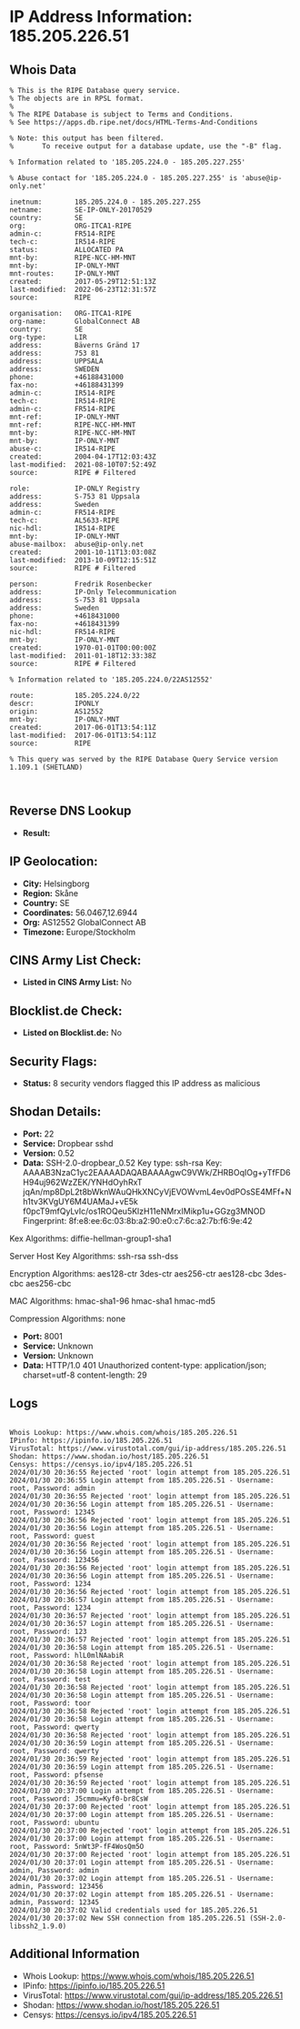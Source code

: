 # IP Address Information: 185.205.226.51

## Whois Data
```
% This is the RIPE Database query service.
% The objects are in RPSL format.
%
% The RIPE Database is subject to Terms and Conditions.
% See https://apps.db.ripe.net/docs/HTML-Terms-And-Conditions

% Note: this output has been filtered.
%       To receive output for a database update, use the "-B" flag.

% Information related to '185.205.224.0 - 185.205.227.255'

% Abuse contact for '185.205.224.0 - 185.205.227.255' is 'abuse@ip-only.net'

inetnum:        185.205.224.0 - 185.205.227.255
netname:        SE-IP-ONLY-20170529
country:        SE
org:            ORG-ITCA1-RIPE
admin-c:        FR514-RIPE
tech-c:         IR514-RIPE
status:         ALLOCATED PA
mnt-by:         RIPE-NCC-HM-MNT
mnt-by:         IP-ONLY-MNT
mnt-routes:     IP-ONLY-MNT
created:        2017-05-29T12:51:13Z
last-modified:  2022-06-23T12:31:57Z
source:         RIPE

organisation:   ORG-ITCA1-RIPE
org-name:       GlobalConnect AB
country:        SE
org-type:       LIR
address:        Bäverns Gränd 17
address:        753 81
address:        UPPSALA
address:        SWEDEN
phone:          +46188431000
fax-no:         +46188431399
admin-c:        IR514-RIPE
tech-c:         IR514-RIPE
admin-c:        FR514-RIPE
mnt-ref:        IP-ONLY-MNT
mnt-ref:        RIPE-NCC-HM-MNT
mnt-by:         RIPE-NCC-HM-MNT
mnt-by:         IP-ONLY-MNT
abuse-c:        IR514-RIPE
created:        2004-04-17T12:03:43Z
last-modified:  2021-08-10T07:52:49Z
source:         RIPE # Filtered

role:           IP-ONLY Registry
address:        S-753 81 Uppsala
address:        Sweden
admin-c:        FR514-RIPE
tech-c:         AL5633-RIPE
nic-hdl:        IR514-RIPE
mnt-by:         IP-ONLY-MNT
abuse-mailbox:  abuse@ip-only.net
created:        2001-10-11T13:03:08Z
last-modified:  2013-10-09T12:15:51Z
source:         RIPE # Filtered

person:         Fredrik Rosenbecker
address:        IP-Only Telecommunication
address:        S-753 81 Uppsala
address:        Sweden
phone:          +4618431000
fax-no:         +4618431399
nic-hdl:        FR514-RIPE
mnt-by:         IP-ONLY-MNT
created:        1970-01-01T00:00:00Z
last-modified:  2011-01-18T12:33:38Z
source:         RIPE # Filtered

% Information related to '185.205.224.0/22AS12552'

route:          185.205.224.0/22
descr:          IPONLY
origin:         AS12552
mnt-by:         IP-ONLY-MNT
created:        2017-06-01T13:54:11Z
last-modified:  2017-06-01T13:54:11Z
source:         RIPE

% This query was served by the RIPE Database Query Service version 1.109.1 (SHETLAND)



```
## Reverse DNS Lookup
- **Result:** 

## IP Geolocation:
- **City:** Helsingborg
- **Region:** Skåne
- **Country:** SE
- **Coordinates:** 56.0467,12.6944
- **Org:** AS12552 GlobalConnect AB
- **Timezone:** Europe/Stockholm

## CINS Army List Check:
- **Listed in CINS Army List:** 
No

## Blocklist.de Check:
- **Listed on Blocklist.de:** 
No

## Security Flags:
- **Status:** 8 security vendors flagged this IP address as malicious

## Shodan Details:
- **Port:** 22
- **Service:** Dropbear sshd
- **Version:** 0.52
- **Data:** SSH-2.0-dropbear_0.52
Key type: ssh-rsa
Key: AAAAB3NzaC1yc2EAAAADAQABAAAAgwC9VWk/ZHRBOqIOg+yTfFD6H94uj962WzZEK/YNHdOyhRxT
jqAn/mp8DpL2t8bWknWAuQHkXNCyVjEVOWvmL4ev0dPOsSE4MFf+Nh1tv3KVgUY6M4UAMaJ+vE5k
f0pcT9mfQyLvIc/os1ROQeu5KlzH11eNMrxIMikp1u+GGzg3MNOD
Fingerprint: 8f:e8:ee:6c:03:8b:a2:90:e0:c7:6c:a2:7b:f6:9e:42

Kex Algorithms:
	diffie-hellman-group1-sha1

Server Host Key Algorithms:
	ssh-rsa
	ssh-dss

Encryption Algorithms:
	aes128-ctr
	3des-ctr
	aes256-ctr
	aes128-cbc
	3des-cbc
	aes256-cbc

MAC Algorithms:
	hmac-sha1-96
	hmac-sha1
	hmac-md5

Compression Algorithms:
	none


- **Port:** 8001
- **Service:** Unknown
- **Version:** Unknown
- **Data:** HTTP/1.0 401 Unauthorized
content-type: application/json; charset=utf-8
content-length: 29



## Logs
```

Whois Lookup: https://www.whois.com/whois/185.205.226.51
IPinfo: https://ipinfo.io/185.205.226.51
VirusTotal: https://www.virustotal.com/gui/ip-address/185.205.226.51
Shodan: https://www.shodan.io/host/185.205.226.51
Censys: https://censys.io/ipv4/185.205.226.51
2024/01/30 20:36:55 Rejected 'root' login attempt from 185.205.226.51
2024/01/30 20:36:55 Login attempt from 185.205.226.51 - Username: root, Password: admin
2024/01/30 20:36:55 Rejected 'root' login attempt from 185.205.226.51
2024/01/30 20:36:56 Login attempt from 185.205.226.51 - Username: root, Password: 12345
2024/01/30 20:36:56 Rejected 'root' login attempt from 185.205.226.51
2024/01/30 20:36:56 Login attempt from 185.205.226.51 - Username: root, Password: guest
2024/01/30 20:36:56 Rejected 'root' login attempt from 185.205.226.51
2024/01/30 20:36:56 Login attempt from 185.205.226.51 - Username: root, Password: 123456
2024/01/30 20:36:56 Rejected 'root' login attempt from 185.205.226.51
2024/01/30 20:36:56 Login attempt from 185.205.226.51 - Username: root, Password: 1234
2024/01/30 20:36:56 Rejected 'root' login attempt from 185.205.226.51
2024/01/30 20:36:57 Login attempt from 185.205.226.51 - Username: root, Password: 1234
2024/01/30 20:36:57 Rejected 'root' login attempt from 185.205.226.51
2024/01/30 20:36:57 Login attempt from 185.205.226.51 - Username: root, Password: 123
2024/01/30 20:36:57 Rejected 'root' login attempt from 185.205.226.51
2024/01/30 20:36:58 Login attempt from 185.205.226.51 - Username: root, Password: hlL0mlNAabiR
2024/01/30 20:36:58 Rejected 'root' login attempt from 185.205.226.51
2024/01/30 20:36:58 Login attempt from 185.205.226.51 - Username: root, Password: test
2024/01/30 20:36:58 Rejected 'root' login attempt from 185.205.226.51
2024/01/30 20:36:58 Login attempt from 185.205.226.51 - Username: root, Password: toor
2024/01/30 20:36:58 Rejected 'root' login attempt from 185.205.226.51
2024/01/30 20:36:58 Login attempt from 185.205.226.51 - Username: root, Password: qwerty
2024/01/30 20:36:58 Rejected 'root' login attempt from 185.205.226.51
2024/01/30 20:36:59 Login attempt from 185.205.226.51 - Username: root, Password: qwerty
2024/01/30 20:36:59 Rejected 'root' login attempt from 185.205.226.51
2024/01/30 20:36:59 Login attempt from 185.205.226.51 - Username: root, Password: pfsense
2024/01/30 20:36:59 Rejected 'root' login attempt from 185.205.226.51
2024/01/30 20:37:00 Login attempt from 185.205.226.51 - Username: root, Password: J5cmmu=Kyf0-br8CsW
2024/01/30 20:37:00 Rejected 'root' login attempt from 185.205.226.51
2024/01/30 20:37:00 Login attempt from 185.205.226.51 - Username: root, Password: ubuntu
2024/01/30 20:37:00 Rejected 'root' login attempt from 185.205.226.51
2024/01/30 20:37:00 Login attempt from 185.205.226.51 - Username: root, Password: 5nWt3P-fF4WosQm5O
2024/01/30 20:37:00 Rejected 'root' login attempt from 185.205.226.51
2024/01/30 20:37:01 Login attempt from 185.205.226.51 - Username: admin, Password: admin
2024/01/30 20:37:02 Login attempt from 185.205.226.51 - Username: admin, Password: 123456
2024/01/30 20:37:02 Login attempt from 185.205.226.51 - Username: admin, Password: 12345
2024/01/30 20:37:02 Valid credentials used for 185.205.226.51
2024/01/30 20:37:02 New SSH connection from 185.205.226.51 (SSH-2.0-libssh2_1.9.0)

```
## Additional Information
- Whois Lookup: https://www.whois.com/whois/185.205.226.51
- IPinfo: https://ipinfo.io/185.205.226.51
- VirusTotal: https://www.virustotal.com/gui/ip-address/185.205.226.51
- Shodan: https://www.shodan.io/host/185.205.226.51
- Censys: https://censys.io/ipv4/185.205.226.51

